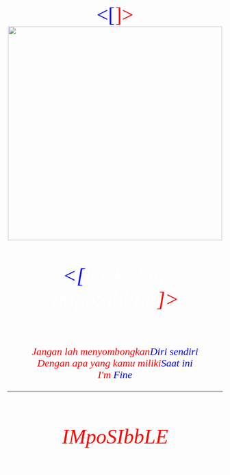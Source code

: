 
<center><font face="iceland" size="10" color="blue"><[<font face="iceland" size="7" color="red"><Mr.Minu<font face="iceland" size="5" color="white">]></font><br><img src="https://e.top4top.io/p_2124jbpjk0.png" style="height: 500px;	" ><br><br>
   <link href="http://fonts.googleapis.com/css?family=Iceland" rel="stylesheet" type="text/css"> <em>
   <font face="iceland" size="10" color="blue"><[<font face="iceland" size="7" color="WHITE"><em>hacked by IMpoSIbbLE<font face="iceland" size="10" color="red">]></font><br><br>
<font face="iceland" size="5" color="WHITE">pesan Saya<BR><font color="red">Jangan lah menyombongkan<font color="blue">Diri sendiri<BR><font color="red">Dengan apa yang kamu miliki<font color="blue">Saat ini<BR><font color="red">I'm <font color="blue">Fine
<HR color="red">
   	<font face="iceland" size="5" color="WHITE">Solo<br><br>[+]><font face="iceland" size="9" color="red">IMpoSIbbLE<font face="iceland" size="5" color="WHITE"><[+]<br>

   <font color="White">~<font color="White" size="3">IMpoSIbbLE
